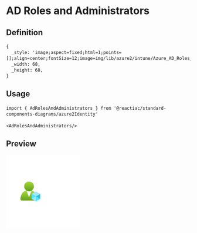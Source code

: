 # AD Roles and Administrators

## Definition

```
{
  _style: 'image;aspect=fixed;html=1;points=[];align=center;fontSize=12;image=img/lib/azure2/intune/Azure_AD_Roles_and_Administrators.svg;strokeColor=none;',
  _width: 68,
  _height: 68,
}
```

## Usage

```
import { AdRolesAndAdministrators } from '@reactiac/standard-components-diagrams/azure2Identity'

<AdRolesAndAdministrators/>
```

## Preview

<img src="./ad-roles-and-administrators.png" width="200"/>

